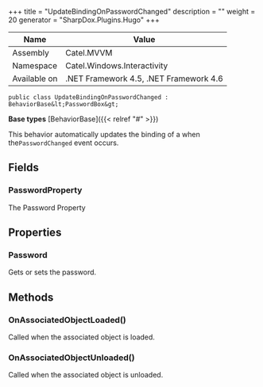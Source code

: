 

+++
title = "UpdateBindingOnPasswordChanged" 
description = ""
weight = 20
generator = "SharpDox.Plugins.Hugo"
+++

Name|Value
---|---
Assembly|Catel.MVVM
Namespace|Catel.Windows.Interactivity
Available on|.NET Framework 4.5, .NET Framework 4.6

```
public class UpdateBindingOnPasswordChanged : BehaviorBase&lt;PasswordBox&gt;
```

**Base types**
[BehaviorBase]({{&lt; relref "#" &gt;}})

This behavior automatically updates the binding of a when the`PasswordChanged` event occurs.

## Fields

### PasswordProperty

The Password Property

## Properties

### Password

Gets or sets the password.

## Methods

### OnAssociatedObjectLoaded()

Called when the associated object is loaded.

### OnAssociatedObjectUnloaded()

Called when the associated object is unloaded.

